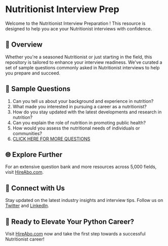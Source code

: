 # Nutritionist Interview Prep

Welcome to the Nutritionist Interview Preparation ! This resource is designed to help you ace your Nutritionist interviews with confidence.

## 🚀 Overview

Whether you're a seasoned Nutritionist or just starting in the field, this repository is tailored to enhance your interview readiness. We've curated a set of sample questions commonly asked in Nutritionist interviews to help you prepare and succeed.

## 📝 Sample Questions

1. Can you tell us about your background and experience in nutrition?
2. What made you interested in pursuing a career as a nutritionist?
3. How do you stay updated with the latest developments and research in nutrition?
4. Can you explain the role of nutrition in promoting public health?
5. How would you assess the nutritional needs of individuals or communities?
6. [CLICK HERE FOR MORE QUESTIONS](https://hireabo.com/job/13_2_13/Nutritionist)

## 🌐 Explore Further

For an extensive question bank and more resources across 5,000 fields, visit [HireAbo.com](https://www.hireabo.com).

## 📱 Connect with Us

Stay updated on the latest industry insights and interview tips. Follow us on [Twitter](https://twitter.com/hireabo) and [LinkedIn](https://www.linkedin.com/in/hire-abo-3609972a8/).

## 🚀 Ready to Elevate Your Python Career?

Visit [HireAbo.com](https://www.hireabo.com) now and take the first step towards a successful Nutritionist career!
